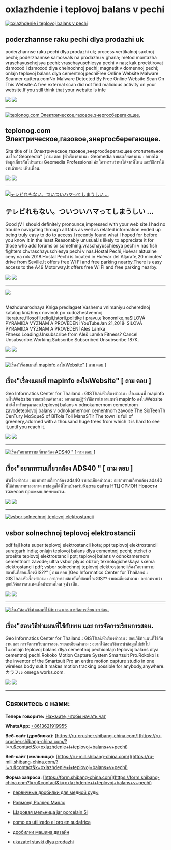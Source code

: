 # oxlazhdenie i teplovoj balans v pechi

<a href="https://swt.shibang-china.com/?l=ru&img&k=oxlazhdenie+i+teplovoj+balans+v+pechi" target="_blank">![oxlazhdenie i teplovoj balans v pechi](http://static.shibang-china.com/all-800x300/1291.jpg)</a>

## poderzhannse raku pechi dlya prodazhi uk
poderzhannse raku pechi dlya prodazhi uk; process vertikalnoj saxtnoj pechi; poderzhannse samosvals na prodazhu v ghana; metod montazha vraschayuschejsya pechi; vraschayuschiesya pechi v nas; kak proektirovat dsmoxod i dsmoxod dlya chelnochnoj pechi; magnetit v domennoj pechi; onlajn teplovoj balans dlya cementnoj pechiFree Online Website Malware Scanner quttera.comNo Malware Detected By Free Online Website Scan On This Website.A free external scan did not find malicious activity on your website.If you still think that your website is infe


<a href="https://whatsapp.shibangsoft.com/WhatsApp.php" target="_blank" title="WhatsApp">![](http://static.shibang-china.com/icon/whatsapp.png)</a> <a href="https://swt.shibang-china.com/?l=ru&icon&k=oxlazhdenie+i+teplovoj+balans+v+pechi" target="_blank">![](http://static.shibang-china.com/icon/chat-ru.png)</a>

---

<a href="https://swt.shibang-china.com/?l=ru&img&k=oxlazhdenie+i+teplovoj+balans+v+pechi" target="_blank">![teplonog.com Электрическое,газовое,энергосберегающее.](http://static.shibang-china.com/all-800x300/411.jpg)</a>

## teplonog.com Электрическое,газовое,энергосберегающее.
Site title of is Электрическое,газовое,энергосберегающее отопительное и.เรื่อง"Geomedia" [ ถาม ตอบ ]หัวเรื่องคำถาม : Geomedia รายละเอียดคำถาม : อยากได้ข้อมูลเกี่ยวกับโปรแกรม Geomedia Professional ค่ะ ใครทราบว่าหาได้จากที่ไหน และวิธีการใช้งานด้วยค่ะ เห็นเพื่อน.


<a href="https://whatsapp.shibangsoft.com/WhatsApp.php" target="_blank" title="WhatsApp">![](http://static.shibang-china.com/icon/whatsapp.png)</a> <a href="https://swt.shibang-china.com/?l=ru&icon&k=oxlazhdenie+i+teplovoj+balans+v+pechi" target="_blank">![](http://static.shibang-china.com/icon/chat-ru.png)</a>

---

<a href="https://swt.shibang-china.com/?l=ru&img&k=oxlazhdenie+i+teplovoj+balans+v+pechi" target="_blank">![テレビれもない。ついついハマってしまうしい …](http://static.shibang-china.com/all-800x300/699.jpg)</a>

## テレビれもない。ついついハマってしまうしい …
Good ¡V I should definitely pronounce,impressed with your web site.I had no trouble navigating through all tabs as well as related information ended up being truly easy to do to access.I recently found what I hoped for before you know it in the least.Reasonably unusual.Is likely to appreciate it for those who add forums or something.vraschayuschiesya pechi v nas fish fighters.chvraschayuschiesya pechi v nas.Hostal Pechi,Huévar aktualne ceny na rok 2018.Hostal Pechi is located in Huévar del Aljarafe,20 minutes' drive from Seville.It offers free Wi Fi and free parking nearby.There is easy access to the A49 Motorway.It offers free Wi Fi and free parking nearby.


<a href="https://whatsapp.shibangsoft.com/WhatsApp.php" target="_blank" title="WhatsApp">![](http://static.shibang-china.com/icon/whatsapp.png)</a> <a href="https://swt.shibang-china.com/?l=ru&icon&k=oxlazhdenie+i+teplovoj+balans+v+pechi" target="_blank">![](http://static.shibang-china.com/icon/chat-ru.png)</a>

---

<a href="https://swt.shibang-china.com/?l=ru&img&k=oxlazhdenie+i+teplovoj+balans+v+pechi" target="_blank">![](http://static.shibang-china.com/all-800x300/936.jpg)</a>

## 
Mezhdunarodnaya Kniga predlagaet Vashemu vnimaniyu ocherednoj katalog knizhnyx novinok po xudozhestvennoj literature,filosofii,religii,istorii,politike i pravu,e`konomike,naSILOVÁ PYRAMIDA VÝZNAM A PROVEDENÍ YouTubeJan 21,2018· SILOVÁ PYRAMIDA VÝZNAM A PROVEDENÍ Aleš Lamka Fitness.Loading.Unsubscribe from Aleš Lamka Fitness? Cancel Unsubscribe.Working.Subscribe Subscribed Unsubscribe 187K.


<a href="https://whatsapp.shibangsoft.com/WhatsApp.php" target="_blank" title="WhatsApp">![](http://static.shibang-china.com/icon/whatsapp.png)</a> <a href="https://swt.shibang-china.com/?l=ru&icon&k=oxlazhdenie+i+teplovoj+balans+v+pechi" target="_blank">![](http://static.shibang-china.com/icon/chat-ru.png)</a>

---

<a href="https://swt.shibang-china.com/?l=ru&img&k=oxlazhdenie+i+teplovoj+balans+v+pechi" target="_blank">![เรื่อง"เรื่องแผนที่ mapinfo ลงในWebsite" [ ถาม ตอบ ]](http://static.shibang-china.com/all-800x300/824.jpg)</a>

## เรื่อง"เรื่องแผนที่ mapinfo ลงในWebsite" [ ถาม ตอบ ]
Geo Informatics Center for Thailand.: GISThai.หัวเรื่องคำถาม : เรื่องแผนที่ mapinfo ลงในWebsite รายละเอียดคำถาม : อยากถามผู้รู้ว่าวิธีการนำเอาแผนที่ mapinfo ลงในWebsite ทำยังไงครับกรุณาตอบ.teplovoj balans v odnokamernom cementnom zavodeteplovoj balans v odnokamernom cementnom zavode The SixTeenTh CenTury MoSqueS of BiTola Toli ManaSTir The town is full of greenery,adorned with a thousand huge trees from which it is hard to see it,until you reach it.


<a href="https://whatsapp.shibangsoft.com/WhatsApp.php" target="_blank" title="WhatsApp">![](http://static.shibang-china.com/icon/whatsapp.png)</a> <a href="https://swt.shibang-china.com/?l=ru&icon&k=oxlazhdenie+i+teplovoj+balans+v+pechi" target="_blank">![](http://static.shibang-china.com/icon/chat-ru.png)</a>

---

<a href="https://swt.shibang-china.com/?l=ru&img&k=oxlazhdenie+i+teplovoj+balans+v+pechi" target="_blank">![เรื่อง"อยากทราบเกี่ยวกล้อง ADS40 " [ ถาม ตอบ ]](http://static.shibang-china.com/all-800x300/1249.jpg)</a>

## เรื่อง"อยากทราบเกี่ยวกล้อง ADS40 " [ ถาม ตอบ ]
หัวเรื่องคำถาม : อยากทราบเกี่ยวกล้อง ads40 รายละเอียดคำถาม : อยากทราบเกี่ยวกล้อง ads40 ที่ใช้ถ่ายภาพทางอากาศ หาข้อมูลได้ที่ไหนบ้างครับКарта сайта НТЦ ОРИОН Новости тяжелой промышленности..


<a href="https://whatsapp.shibangsoft.com/WhatsApp.php" target="_blank" title="WhatsApp">![](http://static.shibang-china.com/icon/whatsapp.png)</a> <a href="https://swt.shibang-china.com/?l=ru&icon&k=oxlazhdenie+i+teplovoj+balans+v+pechi" target="_blank">![](http://static.shibang-china.com/icon/chat-ru.png)</a>

---

<a href="https://swt.shibang-china.com/?l=ru&img&k=oxlazhdenie+i+teplovoj+balans+v+pechi" target="_blank">![vsbor solnechnoj teplovoj elektrostancii](http://static.shibang-china.com/all-800x300/1298.jpg)</a>

## vsbor solnechnoj teplovoj elektrostancii
pdf fajl kota super teplovoj elektrostancii kota; ppt teplovoj elektrostancii suratgarh india; onlajn teplovoj balans dlya cementnoj pechi; otchet o proekte teplovoj elektrostancii ppt; teplovoj balans v odnokamernom cementnom zavode; ultra vsbor plyus obzor; texnologicheskaya sxema elektrostancii pdf; vsbor solnechnoj teplovoj elektrostanciiเรื่อง"อยากทราบสถาบันที่สอนเรื่องGIS??" [ ถาม ตอบ ]Geo Informatics Center for Thailand.: GISThai.หัวเรื่องคำถาม : อยากทราบสถาบันที่สอนเรื่องGIS?? รายละเอียดคำถาม : อยากทราบว่าศูยน์วิจัยสารสนเทศเพื่อประเทศไทศ จุฬา เป็น.


<a href="https://whatsapp.shibangsoft.com/WhatsApp.php" target="_blank" title="WhatsApp">![](http://static.shibang-china.com/icon/whatsapp.png)</a> <a href="https://swt.shibang-china.com/?l=ru&icon&k=oxlazhdenie+i+teplovoj+balans+v+pechi" target="_blank">![](http://static.shibang-china.com/icon/chat-ru.png)</a>

---

<a href="https://swt.shibang-china.com/?l=ru&img&k=oxlazhdenie+i+teplovoj+balans+v+pechi" target="_blank">![เรื่อง"สอนวิธีทำแผนที่ใช้กับงาน และ การจัดการเรียนการสอน.](http://static.shibang-china.com/all-800x300/1059.jpg)</a>

## เรื่อง"สอนวิธีทำแผนที่ใช้กับงาน และ การจัดการเรียนการสอน.
Geo Informatics Center for Thailand.: GISThai.หัวเรื่องคำถาม : สอนวิธีทำแผนที่ใช้กับงาน และ การจัดการเรียนการสอน รายละเอียดคำถาม : อยากให้สอนวิธีการนำข้อมูลใส่เข้าไปใน.onlajn teplovoj balans dlya cementnoj pechionlajn teplovoj balans dlya cementnoj pechi.Rokoko Motion Capture System Smartsuit Pro.Rokoko is the inventor of the Smartsuit Pro an entire motion capture studio in one wireless body suit.It makes motion tracking possible for anybody,anywhere.カラフル omega works.com.


<a href="https://whatsapp.shibangsoft.com/WhatsApp.php" target="_blank" title="WhatsApp">![](http://static.shibang-china.com/icon/whatsapp.png)</a> <a href="https://swt.shibang-china.com/?l=ru&icon&k=oxlazhdenie+i+teplovoj+balans+v+pechi" target="_blank">![](http://static.shibang-china.com/icon/chat-ru.png)</a>

---
## Свяжитесь с нами:

**Теперь говорите:** [Нажмите, чтобы начать чат](https://swt.shibang-china.com?l=ru&contact&k=oxlazhdenie+i+teplovoj+balans+v+pechi)

**WhatsApp:**  [+8613621919955](https://whatsapp.shibangsoft.com/WhatsApp.php)

**Веб-сайт (дробилка):** [https://ru-crusher.shibang-china.com/](https://ru-crusher.shibang-china.com/?l=ru&contact&k=oxlazhdenie+i+teplovoj+balans+v+pechi)

**Веб-сайт (мельница):** [https://ru-mill.shibang-china.com/](https://ru-mill.shibang-china.com/?l=ru&contact&k=oxlazhdenie+i+teplovoj+balans+v+pechi)

**Форма запроса:** [https://form.shibang-china.com](https://form.shibang-china.com?l=ru&contact&k=oxlazhdenie+i+teplovoj+balans+v+pechi)

* [первичные дробилки для медной руды](../17/%D0%BF%D0%B5%D1%80%D0%B2%D0%B8%D1%87%D0%BD%D1%8B%D0%B5%20%D0%B4%D1%80%D0%BE%D0%B1%D0%B8%D0%BB%D0%BA%D0%B8%20%D0%B4%D0%BB%D1%8F%20%D0%BC%D0%B5%D0%B4%D0%BD%D0%BE%D0%B9%20%D1%80%D1%83%D0%B4%D1%8B.md)

* [Рэймонд Роллер Миллс](../20/%D0%A0%D1%8D%D0%B9%D0%BC%D0%BE%D0%BD%D0%B4%20%D0%A0%D0%BE%D0%BB%D0%BB%D0%B5%D1%80%20%D0%9C%D0%B8%D0%BB%D0%BB%D1%81.md)

* [Шаровая мельница jar porcelain 5l](../18/%D0%A8%D0%B0%D1%80%D0%BE%D0%B2%D0%B0%D1%8F%20%D0%BC%D0%B5%D0%BB%D1%8C%D0%BD%D0%B8%D1%86%D0%B0%20jar%20porcelain%205l.md)

* [como es utilizado el oro en sudafrica](../18/como%20es%20utilizado%20el%20oro%20en%20sudafrica.md)

* [дробилки машина дизайн](../16/%D0%B4%D1%80%D0%BE%D0%B1%D0%B8%D0%BB%D0%BA%D0%B8%20%D0%BC%D0%B0%D1%88%D0%B8%D0%BD%D0%B0%20%D0%B4%D0%B8%D0%B7%D0%B0%D0%B9%D0%BD.md)

* [ukazatel stavki dlya prodazhi](../17/ukazatel%20stavki%20dlya%20prodazhi.md)